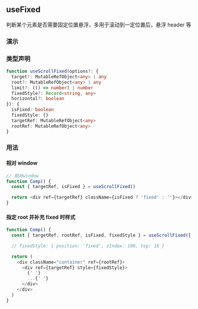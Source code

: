 ## useFixed

判断某个元素是否需要固定位置悬浮，多用于滚动到一定位置后，悬浮 header 等

### 演示

<code src="./demo.tsx"></code>

### 类型声明

```typescript
function useScrollFixed(options?: {
  target?: MutableRefObject<any> | any
  root?: MutableRefObject<any> | any
  limit?: (() => number) | number
  fixedStyle?: Record<string, any>
  horizontal?: boolean
}): {
  isFixed: boolean
  fixedStyle: {}
  targetRef: MutableRefObject<any>
  rootRef: MutableRefObject<any>
}
```

### 用法

#### 相对 window

```javascript
// 相对window
function Comp() {
  const { targetRef, isFixed } = useScrollFixed()

  return <div ref={targetRef} className={isFixed ? 'fixed' : ''}></div>
}
```

#### 指定 root 并补充 fixed 时样式

```javascript
function Comp() {
  const { targetRef, rootRef, isFixed, fixedStyle } = useScrollFixed({ limit: 90, fixedStyle: { top: 16 } })

  // fixedStyle: { position: 'fixed', zIndex: 100, top: 16 }

  return (
    <div className="container" ref={rootRef}>
      <div ref={targetRef} style={fixedStyle}>
        {' '}
        ...{' '}
      </div>
    </div>
  )
}
```
